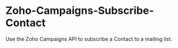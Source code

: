 # Zoho-Campaigns-Subscribe-Contact
Use the Zoho Campaigns API to subscribe a Contact to a mailing list.
